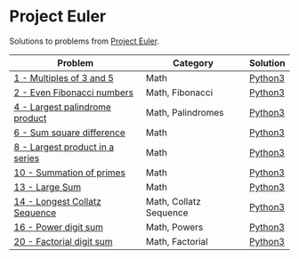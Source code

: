 # Project Euler

Solutions to problems from [Project Euler](https://projecteuler.net/).

| Problem | Category | Solution |
| - | - | - |
| [1 - Multiples of 3 and 5](https://projecteuler.net/problem=1) | Math | [Python3](https://github.com/terror/CompetitiveProgramming/tree/master/Project%20Euler/001/solution.py) |
| [2 - Even Fibonacci numbers](https://projecteuler.net/problem=2) | Math, Fibonacci | [Python3](https://github.com/terror/CompetitiveProgramming/tree/master/Project%20Euler/002/solution.py) |
| [4 - Largest palindrome product](https://projecteuler.net/problem=4) | Math, Palindromes | [Python3](https://github.com/terror/CompetitiveProgramming/tree/master/Project%20Euler/004/solution.py) |
| [6 - Sum square difference](https://projecteuler.net/problem=6) | Math | [Python3](https://github.com/terror/CompetitiveProgramming/tree/master/Project%20Euler/006/solution.py) |
| [8 - Largest product in a series](https://projecteuler.net/problem=8) | Math | [Python3](https://github.com/terror/CompetitiveProgramming/tree/master/Project%20Euler/008/solution.py) |
| [10 - Summation of primes](https://projecteuler.net/problem=10) | Math | [Python3](https://github.com/terror/CompetitiveProgramming/tree/master/Project%20Euler/010/solution.py) |
| [13 - Large Sum](https://projecteuler.net/problem=13) | Math | [Python3](https://github.com/terror/CompetitiveProgramming/tree/master/Project%20Euler/013/solution.py) |
| [14 - Longest Collatz Sequence](https://projecteuler.net/problem=14) | Math, Collatz Sequence | [Python3](https://github.com/terror/CompetitiveProgramming/tree/master/Project%20Euler/014/solution.py) |
| [16 - Power digit sum](https://projecteuler.net/problem=16) | Math, Powers | [Python3](https://github.com/terror/CompetitiveProgramming/tree/master/Project%20Euler/016/solution.py) |
| [20 - Factorial digit sum](https://projecteuler.net/problem=20) | Math, Factorial | [Python3](https://github.com/terror/CompetitiveProgramming/tree/master/Project%20Euler/020/solution.py) |